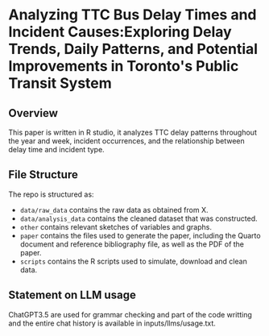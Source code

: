 # Analyzing TTC Bus Delay Times and Incident Causes:Exploring Delay Trends, Daily Patterns, and Potential Improvements in Toronto's Public Transit System

## Overview
This paper is written in R studio, it analyzes TTC delay patterns throughout the year and week, incident occurrences, and the relationship between delay time and incident type. 

## File Structure
The repo is structured as:

-   `data/raw_data` contains the raw data as obtained from X.
-   `data/analysis_data` contains the cleaned dataset that was constructed.
-   `other` contains relevant sketches of variables and graphs.
-   `paper` contains the files used to generate the paper, including the Quarto document and reference bibliography file, as well as the PDF of the paper. 
-   `scripts` contains the R scripts used to simulate, download and clean data.

## Statement on LLM usage
ChatGPT3.5 are used for grammar checking and part of the code writting and the entire chat history is available in inputs/llms/usage.txt.
